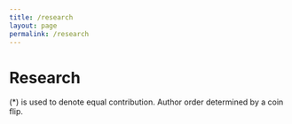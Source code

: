 ```yaml
---
title: /research
layout: page
permalink: /research
---
```


# Research
(*) is used to denote equal contribution. Author order determined by a coin flip.

[iros22_workshop]: ./papers/iros22_workshop.pdf



